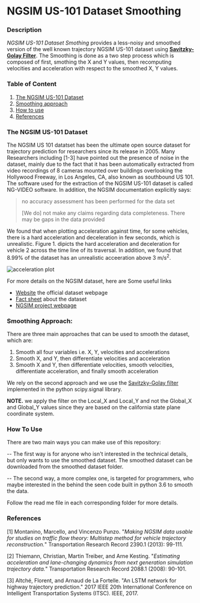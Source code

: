 # NGSIM US-101 Dataset Smoothing

### Description

*NGSIM US-101 Dataset Smothing* provides a less-noisy and smoothed version of the well known trajectory NGSIM US-101 dataset using **[Savitzky-Golay Filter](https://docs.scipy.org/doc/scipy-0.16.1/reference/generated/scipy.signal.savgol_filter.html)**. The Smoothing is done as a two step process which is composed of first, smothing the X and Y values, then recomputing velocities and acceleration with respect to the smoothed X, Y values. 

### Table of Content

1. [The NGSIM US-101 Dataset](#The-NGSIM-US-101-Dataset)
2. [Smoothing approach](#Smoothing-Approach)
3. [How to use](#How-To-Use) 
4. [References](#References)


### The NGSIM US-101 Dataset
The NGSIM US 101 datatset has been the ultimate open source dataset for trajectory prediction for researchers since its release in 2005. Many Researchers including [1-3] have pointed out the presence of noise in the dataset, mainly due to the fact that it has been automatically extracted from video recordings of 8 cameras mounted over buildings overlooking the Hollywood Freeway, in Los Angeles, CA, also known as southbound US 101. The software used for the extraction of the NGSIM US-101 dataset is called NG-VIDEO software. In addition, the NGSIM documentation explicitly says: 

> no accuracy assessment has been performed for the data set
> 
> [We do] not make any claims regarding data completeness. There
>may be gaps in the data provided

We found that when plotting acceleration against time, for some vehicles, there is a hard acceleration and deceleration in few seconds, which is unrealistic. Figure 1. dipicts the hard acceleration and deceleration for vehicle 2 across the time line of its traversal. In addition, we found that 8.99% of the dataset has an unrealistic acceeration above 3 m/s<sup>2</sup>.

![acceleration plot](https://github.com/Rim-El-Ballouli/NGSIM-dataset-smoothing/blob/master/acceleration_vehicle_2.png)


For more details on the NGSIM dataset, here are Some useful links 
* [Website](https://data.transportation.gov/Automobiles/Next-Generation-Simulation-NGSIM-Vehicle-Trajector/8ect-6jqj) the official dataset webpage
* [Fact sheet](https://www.fhwa.dot.gov/publications/research/operations/07030/index.cfm) about the dataset
* [NGSIM project webpage](https://ops.fhwa.dot.gov/trafficanalysistools/ngsim.htm)


### Smoothing Approach:
There are three main approaches that can be used to smooth the dataset, which are:

1.	Smooth all four variables i.e. X, Y, velocities and accelerations
2.	Smooth X, and Y, then differentiate velocities and acceleration
3.	Smooth X and Y, then differentiate velocities, smooth velocities, differentiate acceleration, and finally smooth acceleration

We rely on the second approach and we use the [Savitzky-Golay filter](https://docs.scipy.org/doc/scipy-0.16.1/reference/generated/scipy.signal.savgol_filter.html) implemented in the python scipy.signal library. 


**NOTE.** we apply the filter on the Local_X and Local_Y and not the Global_X and Global_Y values since they are based on the california state plane coordinate system.


### How To Use
There are two main ways you can make use of this repository:

-- The first way is for anyone who isn't interested in the technical details, but only wants to use the smoothed dataset. The smoothed dataset can be downloaded from the smoothed dataset folder. 

-- The second way, a more complex one, is targeted for programmers, who maybe interested in the behind the seen code built in python 3.6 to smooth the data.

Follow the read me file in each corresponding folder for more details.


### References
[1] Montanino, Marcello, and Vincenzo Punzo. "*Making NGSIM data usable for studies on traffic flow theory: Multistep method for vehicle trajectory reconstruction.*" Transportation Research Record 2390.1 (2013): 99-111.

[2] Thiemann, Christian, Martin Treiber, and Arne Kesting. "*Estimating acceleration and lane-changing dynamics from next generation simulation trajectory data.*" Transportation Research Record 2088.1 (2008): 90-101.

[3] Altché, Florent, and Arnaud de La Fortelle. "An LSTM network for highway trajectory prediction." 2017 IEEE 20th International Conference on Intelligent Transportation Systems (ITSC). IEEE, 2017.
